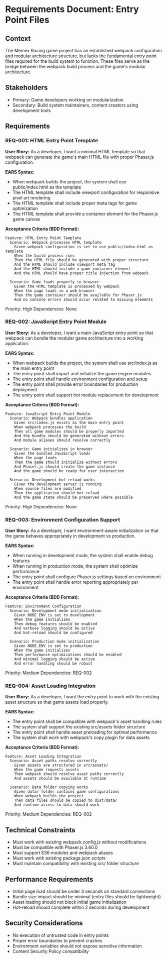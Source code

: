 # Requirements Document: Entry Point Files

## Context
The Memex Racing game project has an established webpack configuration and modular architecture structure, but lacks the fundamental entry point files required for the build system to function. These files serve as the bridge between the webpack build process and the game's modular architecture.

## Stakeholders
- Primary: Game developers working on modularization
- Secondary: Build system maintainers, content creators using development tools

## Requirements

### REQ-001: HTML Entry Point Template
**User Story:** As a developer, I want a minimal HTML template so that webpack can generate the game's main HTML file with proper Phaser.js configuration.

**EARS Syntax:**
- When webpack builds the project, the system shall use public/index.html as the template
- The HTML template shall include viewport configuration for responsive pixel art rendering
- The HTML template shall include proper meta tags for game optimization
- The HTML template shall provide a container element for the Phaser.js game canvas

**Acceptance Criteria (BDD Format):**
```gherkin
Feature: HTML Entry Point Template
  Scenario: Webpack processes HTML template
    Given webpack configuration is set to use public/index.html as template
    When the build process runs
    Then the HTML file should be generated with proper structure
    And the HTML should include viewport meta tag
    And the HTML should include a game container element
    And the HTML should have proper title injection from webpack
    
  Scenario: Game loads properly in browser
    Given the HTML template is processed by webpack
    When the page loads in a web browser
    Then the game container should be available for Phaser.js
    And no console errors should occur related to missing elements
```

Priority: High
Dependencies: None

### REQ-002: JavaScript Entry Point Module
**User Story:** As a developer, I want a main JavaScript entry point so that webpack can bundle the modular game architecture into a working application.

**EARS Syntax:**
- When webpack builds the project, the system shall use src/index.js as the main entry point
- The entry point shall import and initialize the game engine modules
- The entry point shall handle environment configuration and setup
- The entry point shall provide error boundaries for production deployment
- The entry point shall support hot module replacement for development

**Acceptance Criteria (BDD Format):**
```gherkin
Feature: JavaScript Entry Point Module
  Scenario: Webpack bundles application
    Given src/index.js exists as the main entry point
    When webpack processes the build
    Then all game modules should be properly imported
    And the bundle should be generated without errors
    And module aliases should resolve correctly
    
  Scenario: Game initializes in browser
    Given the bundled JavaScript loads
    When the page loads
    Then the game should initialize without errors
    And Phaser.js should create the game instance
    And the game should be ready for user interaction
    
  Scenario: Development hot-reload works
    Given the development server is running
    When source files are modified
    Then the application should hot-reload
    And the game state should be preserved where possible
```

Priority: High
Dependencies: None

### REQ-003: Environment Configuration Support
**User Story:** As a developer, I want environment-aware initialization so that the game behaves appropriately in development vs production.

**EARS Syntax:**
- When running in development mode, the system shall enable debug features
- When running in production mode, the system shall optimize performance
- The entry point shall configure Phaser.js settings based on environment
- The entry point shall handle error reporting appropriately per environment

**Acceptance Criteria (BDD Format):**
```gherkin
Feature: Environment Configuration
  Scenario: Development mode initialization
    Given NODE_ENV is set to development
    When the game initializes
    Then debug features should be enabled
    And verbose logging should be active
    And hot-reload should be configured
    
  Scenario: Production mode initialization
    Given NODE_ENV is set to production
    When the game initializes
    Then performance optimizations should be enabled
    And minimal logging should be active
    And error handling should be robust
```

Priority: Medium
Dependencies: REQ-002

### REQ-004: Asset Loading Integration
**User Story:** As a developer, I want the entry point to work with the existing asset structure so that game assets load properly.

**EARS Syntax:**
- The entry point shall be compatible with webpack's asset handling rules
- The system shall support the existing src/assets folder structure
- The entry point shall handle asset preloading for optimal performance
- The system shall work with webpack's copy plugin for data assets

**Acceptance Criteria (BDD Format):**
```gherkin
Feature: Asset Loading Integration
  Scenario: Asset paths resolve correctly
    Given assets are structured in src/assets/
    When the game requests assets
    Then webpack should resolve asset paths correctly
    And assets should be available at runtime
    
  Scenario: Data folder copying works
    Given data/ folder contains game configurations
    When webpack builds the project
    Then data files should be copied to dist/data/
    And runtime access to data should work
```

Priority: Medium
Dependencies: REQ-002

## Technical Constraints
- Must work with existing webpack.config.js without modifications
- Must be compatible with Phaser.js 3.60.0
- Must support ES6 modules and webpack aliases
- Must work with existing package.json scripts
- Must maintain compatibility with existing src/ folder structure

## Performance Requirements
- Initial page load should be under 3 seconds on standard connections
- Bundle size impact should be minimal (entry files should be lightweight)
- Asset loading should not block initial game initialization
- Hot-reload should complete within 2 seconds during development

## Security Considerations
- No execution of untrusted code in entry points
- Proper error boundaries to prevent crashes
- Environment variables should not expose sensitive information
- Content Security Policy compatibility